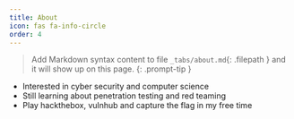 ```yaml
---
title: About
icon: fas fa-info-circle
order: 4
---
```


> Add Markdown syntax content to file `_tabs/about.md`{: .filepath } and it will show up on this page.
{: .prompt-tip }

* Interested in cyber security and computer science
* Still learning about penetration testing and red teaming 
* Play hackthebox, vulnhub and capture the flag in my free time